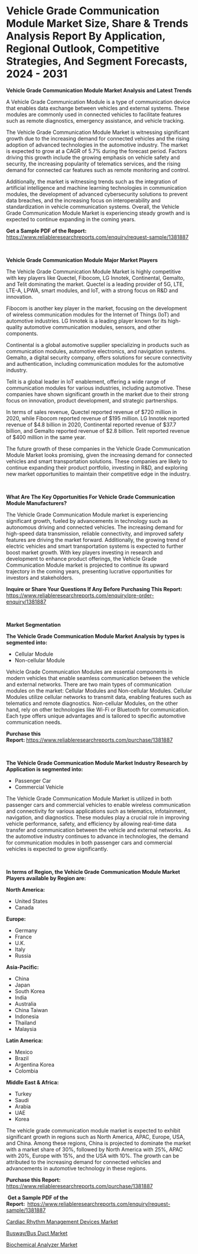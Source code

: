 <p><h1>Vehicle Grade Communication Module Market Size, Share & Trends Analysis Report By Application, Regional Outlook, Competitive Strategies, And Segment Forecasts, 2024 - 2031</h1></p><p><strong>Vehicle Grade Communication Module Market Analysis and Latest Trends</strong></p>
<p><p>A Vehicle Grade Communication Module is a type of communication device that enables data exchange between vehicles and external systems. These modules are commonly used in connected vehicles to facilitate features such as remote diagnostics, emergency assistance, and vehicle tracking.</p><p>The Vehicle Grade Communication Module Market is witnessing significant growth due to the increasing demand for connected vehicles and the rising adoption of advanced technologies in the automotive industry. The market is expected to grow at a CAGR of 5.7% during the forecast period. Factors driving this growth include the growing emphasis on vehicle safety and security, the increasing popularity of telematics services, and the rising demand for connected car features such as remote monitoring and control.</p><p>Additionally, the market is witnessing trends such as the integration of artificial intelligence and machine learning technologies in communication modules, the development of advanced cybersecurity solutions to prevent data breaches, and the increasing focus on interoperability and standardization in vehicle communication systems. Overall, the Vehicle Grade Communication Module Market is experiencing steady growth and is expected to continue expanding in the coming years.</p></p>
<p><strong>Get a Sample PDF of the Report:&nbsp;</strong> <a href="https://www.reliableresearchreports.com/enquiry/request-sample/1381887">https://www.reliableresearchreports.com/enquiry/request-sample/1381887</a></p>
<p>&nbsp;</p>
<p><strong>Vehicle Grade Communication Module Major Market Players</strong></p>
<p><p>The Vehicle Grade Communication Module Market is highly competitive with key players like Quectel, Fibocom, LG Innotek, Continental, Gemalto, and Telit dominating the market. Quectel is a leading provider of 5G, LTE, LTE-A, LPWA, smart modules, and IoT, with a strong focus on R&D and innovation.</p><p>Fibocom is another key player in the market, focusing on the development of wireless communication modules for the Internet of Things (IoT) and automotive industries. LG Innotek is a leading player known for its high-quality automotive communication modules, sensors, and other components.</p><p>Continental is a global automotive supplier specializing in products such as communication modules, automotive electronics, and navigation systems. Gemalto, a digital security company, offers solutions for secure connectivity and authentication, including communication modules for the automotive industry.</p><p>Telit is a global leader in IoT enablement, offering a wide range of communication modules for various industries, including automotive. These companies have shown significant growth in the market due to their strong focus on innovation, product development, and strategic partnerships.</p><p>In terms of sales revenue, Quectel reported revenue of $720 million in 2020, while Fibocom reported revenue of $195 million. LG Innotek reported revenue of $4.8 billion in 2020, Continental reported revenue of $37.7 billion, and Gemalto reported revenue of $2.8 billion. Telit reported revenue of $400 million in the same year.</p><p>The future growth of these companies in the Vehicle Grade Communication Module Market looks promising, given the increasing demand for connected vehicles and smart transportation solutions. These companies are likely to continue expanding their product portfolio, investing in R&D, and exploring new market opportunities to maintain their competitive edge in the industry.</p></p>
<p>&nbsp;</p>
<p><strong>What Are The Key Opportunities For Vehicle Grade Communication Module Manufacturers?</strong></p>
<p><p>The Vehicle Grade Communication Module market is experiencing significant growth, fueled by advancements in technology such as autonomous driving and connected vehicles. The increasing demand for high-speed data transmission, reliable connectivity, and improved safety features are driving the market forward. Additionally, the growing trend of electric vehicles and smart transportation systems is expected to further boost market growth. With key players investing in research and development to enhance product offerings, the Vehicle Grade Communication Module market is projected to continue its upward trajectory in the coming years, presenting lucrative opportunities for investors and stakeholders.</p></p>
<p><strong>Inquire or Share Your Questions If Any Before Purchasing This Report:</strong> <a href="https://www.reliableresearchreports.com/enquiry/pre-order-enquiry/1381887">https://www.reliableresearchreports.com/enquiry/pre-order-enquiry/1381887</a></p>
<p>&nbsp;</p>
<p><strong>Market Segmentation</strong></p>
<p><strong>The Vehicle Grade Communication Module Market Analysis by types is segmented into:</strong></p>
<p><ul><li>Cellular Module</li><li>Non-cellular Module</li></ul></p>
<p><p>Vehicle Grade Communication Modules are essential components in modern vehicles that enable seamless communication between the vehicle and external networks. There are two main types of communication modules on the market: Cellular Modules and Non-cellular Modules. Cellular Modules utilize cellular networks to transmit data, enabling features such as telematics and remote diagnostics. Non-cellular Modules, on the other hand, rely on other technologies like Wi-Fi or Bluetooth for communication. Each type offers unique advantages and is tailored to specific automotive communication needs.</p></p>
<p><strong>Purchase this Report:&nbsp;</strong><a href="https://www.reliableresearchreports.com/purchase/1381887">https://www.reliableresearchreports.com/purchase/1381887</a></p>
<p>&nbsp;</p>
<p><strong>The Vehicle Grade Communication Module Market Industry Research by Application is segmented into:</strong></p>
<p><ul><li>Passenger Car</li><li>Commercial Vehicle</li></ul></p>
<p><p>The Vehicle Grade Communication Module Market is utilized in both passenger cars and commercial vehicles to enable wireless communication and connectivity for various applications such as telematics, infotainment, navigation, and diagnostics. These modules play a crucial role in improving vehicle performance, safety, and efficiency by allowing real-time data transfer and communication between the vehicle and external networks. As the automotive industry continues to advance in technologies, the demand for communication modules in both passenger cars and commercial vehicles is expected to grow significantly.</p></p>
<p>&nbsp;</p>
<p><strong>In terms of Region, the Vehicle Grade Communication Module Market Players available by Region are:</strong></p>
<p>
    <p> <strong> North America: </strong>
        <ul>
            <li>United States</li>
            <li>Canada</li>
        </ul>
        </p> 
    <p> <strong> Europe: </strong>
        <ul>
            <li>Germany</li>
            <li>France</li>
            <li>U.K.</li>
            <li>Italy</li>
            <li>Russia</li>
        </ul>
        </p> 
    <p> <strong> Asia-Pacific: </strong>
        <ul>
            <li>China</li>
            <li>Japan</li>
            <li>South Korea</li>
            <li>India</li>
            <li>Australia</li>
            <li>China Taiwan</li>
            <li>Indonesia</li>
            <li>Thailand</li>
            <li>Malaysia</li>
        </ul>
        </p> 
    <p> <strong> Latin America: </strong>
        <ul>
            <li>Mexico</li>
            <li>Brazil</li>
            <li>Argentina Korea</li>
            <li>Colombia</li>
        </ul>
        </p> 
    <p> <strong> Middle East & Africa: </strong>
        <ul>
            <li>Turkey</li>
            <li>Saudi</li>
            <li>Arabia</li>
            <li>UAE</li>
            <li>Korea</li>
        </ul>
    </p>
    </p>
<p><p>The vehicle grade communication module market is expected to exhibit significant growth in regions such as North America, APAC, Europe, USA, and China. Among these regions, China is projected to dominate the market with a market share of 30%, followed by North America with 25%, APAC with 20%, Europe with 15%, and the USA with 10%. The growth can be attributed to the increasing demand for connected vehicles and advancements in automotive technology in these regions.</p></p>
<p><strong>Purchase this Report: </strong><a href="https://www.reliableresearchreports.com/purchase/1381887">https://www.reliableresearchreports.com/purchase/1381887</a></p>
<p>&nbsp;<strong>Get a Sample PDF of the Report:&nbsp;&nbsp;</strong><a href="https://www.reliableresearchreports.com/enquiry/request-sample/1381887">https://www.reliableresearchreports.com/enquiry/request-sample/1381887</a></p>
<p><strong></strong></p>
<p><p><a href="https://view.publitas.com/reportprime-1/cardiac-rhythm-management-devices-market-size-market-share-and-global-market-analysis-report-2023-2030/">Cardiac Rhythm Management Devices Market</a></p><p><a href="https://view.publitas.com/reportprime-1/busway-bus-duct-market-research-report-provides-thorough-industry-overview-which-offers-an-in-depth-analysis-of-product-trends-and-new-market-divisions/">Busway/Bus Duct Market</a></p><p><a href="https://view.publitas.com/reportprime-1/global-biochemical-analyzer-market-size-and-market-trends-insights-and-projections-from-2023-to-2030/">Biochemical Analyzer Market</a></p></p>